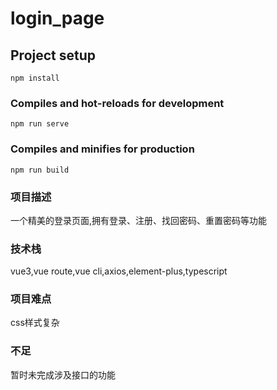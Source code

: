 # login_page

## Project setup
```
npm install
```

### Compiles and hot-reloads for development
```
npm run serve
```

### Compiles and minifies for production
```
npm run build
```
### 项目描述
一个精美的登录页面,拥有登录、注册、找回密码、重置密码等功能  

### 技术栈
vue3,vue route,vue cli,axios,element-plus,typescript  

### 项目难点
css样式复杂  

### 不足
暂时未完成涉及接口的功能

